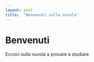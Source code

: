 ```yaml
---
layout: post
title:  "Benvenuti sulla nuvola"
---
```


# Benvenuti

Eccoci sulla nuvola a provare a studiare
